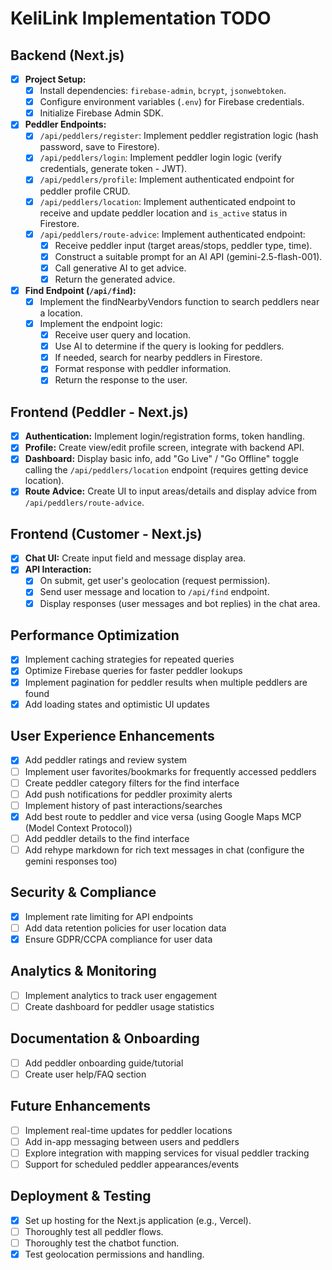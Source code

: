 # KeliLink Implementation TODO

## Backend (Next.js)

- [x] **Project Setup:**
  - [x] Install dependencies: `firebase-admin`, `bcrypt`, `jsonwebtoken`.
  - [x] Configure environment variables (`.env`) for Firebase credentials.
  - [x] Initialize Firebase Admin SDK.
- [x] **Peddler Endpoints:**
  - [x] `/api/peddlers/register`: Implement peddler registration logic (hash password, save to Firestore).
  - [x] `/api/peddlers/login`: Implement peddler login logic (verify credentials, generate token - JWT).
  - [x] `/api/peddlers/profile`: Implement authenticated endpoint for peddler profile CRUD.
  - [x] `/api/peddlers/location`: Implement authenticated endpoint to receive and update peddler location and `is_active` status in Firestore.
  - [x] `/api/peddlers/route-advice`: Implement authenticated endpoint:
    - [x] Receive peddler input (target areas/stops, peddler type, time).
    - [x] Construct a suitable prompt for an AI API (gemini-2.5-flash-001).
    - [x] Call generative AI to get advice.
    - [x] Return the generated advice.
- [x] **Find Endpoint (`/api/find`):**
  - [x] Implement the findNearbyVendors function to search peddlers near a location.
  - [x] Implement the endpoint logic:
    - [x] Receive user query and location.
    - [x] Use AI to determine if the query is looking for peddlers.
    - [x] If needed, search for nearby peddlers in Firestore.
    - [x] Format response with peddler information.
    - [x] Return the response to the user.

## Frontend (Peddler - Next.js)

- [x] **Authentication:** Implement login/registration forms, token handling.
- [x] **Profile:** Create view/edit profile screen, integrate with backend API.
- [x] **Dashboard:** Display basic info, add "Go Live" / "Go Offline" toggle calling the `/api/peddlers/location` endpoint (requires getting device location).
- [x] **Route Advice:** Create UI to input areas/details and display advice from `/api/peddlers/route-advice`.

## Frontend (Customer - Next.js)

- [x] **Chat UI:** Create input field and message display area.
- [x] **API Interaction:**
  - [x] On submit, get user's geolocation (request permission).
  - [x] Send user message and location to `/api/find` endpoint.
  - [x] Display responses (user messages and bot replies) in the chat area.

## Performance Optimization

- [x] Implement caching strategies for repeated queries
- [x] Optimize Firebase queries for faster peddler lookups
- [x] Implement pagination for peddler results when multiple peddlers are found
- [x] Add loading states and optimistic UI updates

## User Experience Enhancements

- [x] Add peddler ratings and review system
- [ ] Implement user favorites/bookmarks for frequently accessed peddlers
- [ ] Create peddler category filters for the find interface
- [ ] Add push notifications for peddler proximity alerts
- [ ] Implement history of past interactions/searches
- [x] Add best route to peddler and vice versa (using Google Maps MCP (Model Context Protocol))
- [ ] Add peddler details to the find interface
- [ ] Add rehype markdown for rich text messages in chat (configure the gemini responses too)

## Security & Compliance

- [x] Implement rate limiting for API endpoints
- [ ] Add data retention policies for user location data
- [x] Ensure GDPR/CCPA compliance for user data

## Analytics & Monitoring

- [ ] Implement analytics to track user engagement
- [ ] Create dashboard for peddler usage statistics

## Documentation & Onboarding

- [ ] Add peddler onboarding guide/tutorial
- [ ] Create user help/FAQ section

## Future Enhancements

- [ ] Implement real-time updates for peddler locations
- [ ] Add in-app messaging between users and peddlers
- [ ] Explore integration with mapping services for visual peddler tracking
- [ ] Support for scheduled peddler appearances/events

## Deployment & Testing

- [x] Set up hosting for the Next.js application (e.g., Vercel).
- [ ] Thoroughly test all peddler flows.
- [ ] Thoroughly test the chatbot function.
- [x] Test geolocation permissions and handling.
